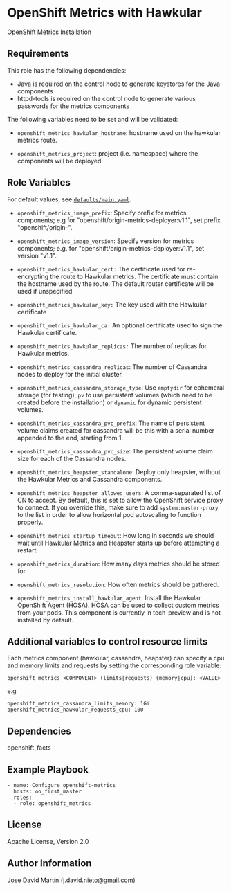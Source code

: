 OpenShift Metrics with Hawkular
====================

OpenShift Metrics Installation

Requirements
------------
This role has the following dependencies:

- Java is required on the control node to generate keystores for the Java components
- httpd-tools is required on the control node to generate various passwords for the metrics components

The following variables need to be set and will be validated:

- `openshift_metrics_hawkular_hostname`: hostname used on the hawkular metrics route.

- `openshift_metrics_project`: project (i.e. namespace) where the components will be
  deployed.


Role Variables
--------------

For default values, see [`defaults/main.yaml`](defaults/main.yaml).

- `openshift_metrics_image_prefix`: Specify prefix for metrics components; e.g for
  "openshift/origin-metrics-deployer:v1.1", set prefix "openshift/origin-".

- `openshift_metrics_image_version`: Specify version for metrics components; e.g. for
  "openshift/origin-metrics-deployer:v1.1", set version "v1.1".

- `openshift_metrics_hawkular_cert:` The certificate used for re-encrypting the route
  to Hawkular metrics.  The certificate must contain the hostname used by the route.
  The default router certificate will be used if unspecified

- `openshift_metrics_hawkular_key:` The key used with the Hawkular certificate

- `openshift_metrics_hawkular_ca:` An optional certificate used to sign the Hawkular certificate.

- `openshift_metrics_hawkular_replicas:` The number of replicas for Hawkular metrics.

- `openshift_metrics_cassandra_replicas`: The number of Cassandra nodes to deploy for the
  initial cluster.

- `openshift_metrics_cassandra_storage_type`: Use `emptydir` for ephemeral storage (for
  testing), `pv` to use persistent volumes (which need to be created before the
  installation) or `dynamic` for dynamic persistent volumes.

- `openshift_metrics_cassandra_pvc_prefix`: The name of persistent volume claims created
  for cassandra will be this with a serial number appended to the end, starting
  from 1.

- `openshift_metrics_cassandra_pvc_size`: The persistent volume claim size for each of the
  Cassandra  nodes.

- `openshift_metrics_heapster_standalone`: Deploy only heapster, without the Hawkular Metrics and
  Cassandra components.

- `openshift_metrics_heapster_allowed_users`: A comma-separated list of CN to accept.  By
  default, this is set to allow the OpenShift service proxy to connect.  If you
  override this, make sure to add `system:master-proxy` to the list in order to
  allow horizontal pod autoscaling to function properly.

- `openshift_metrics_startup_timeout`: How long in seconds we should wait until
  Hawkular Metrics and Heapster starts up before attempting a restart.

- `openshift_metrics_duration`: How many days metrics should be stored for.

- `openshift_metrics_resolution`: How often metrics should be gathered.

- `openshift_metrics_install_hawkular_agent`: Install the Hawkular OpenShift Agent (HOSA). HOSA can be used
  to collect custom metrics from your pods. This component is currently in tech-preview and is not installed by default.

## Additional variables to control resource limits
Each metrics component (hawkular, cassandra, heapster) can specify a cpu and memory limits and requests by setting
the corresponding role variable:
```
openshift_metrics_<COMPONENT>_(limits|requests)_(memory|cpu): <VALUE>
```
e.g
```
openshift_metrics_cassandra_limits_memory: 1Gi
openshift_metrics_hawkular_requests_cpu: 100
```

Dependencies
------------
openshift_facts


Example Playbook
----------------

```
- name: Configure openshift-metrics
  hosts: oo_first_master
  roles:
  - role: openshift_metrics
```

License
-------

Apache License, Version 2.0

Author Information
------------------

Jose David Martín (j.david.nieto@gmail.com)
